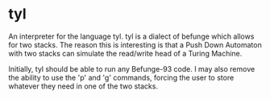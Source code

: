 tyl
================================================================================

An interpreter for the language tyl. tyl is a dialect of befunge which allows for two stacks. The reason this is interesting is that a Push Down Automaton with two stacks can simulate the read/write head of a Turing Machine.

Initially, tyl should be able to run any Befunge-93 code. I may also remove the ability to use the 'p' and 'g' commands, forcing the user to store whatever they need in one of the two stacks.